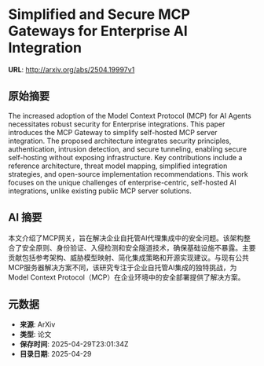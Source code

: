 # Simplified and Secure MCP Gateways for Enterprise AI Integration

**URL**: http://arxiv.org/abs/2504.19997v1

## 原始摘要

The increased adoption of the Model Context Protocol (MCP) for AI Agents
necessitates robust security for Enterprise integrations. This paper introduces
the MCP Gateway to simplify self-hosted MCP server integration. The proposed
architecture integrates security principles, authentication, intrusion
detection, and secure tunneling, enabling secure self-hosting without exposing
infrastructure. Key contributions include a reference architecture, threat
model mapping, simplified integration strategies, and open-source
implementation recommendations. This work focuses on the unique challenges of
enterprise-centric, self-hosted AI integrations, unlike existing public MCP
server solutions.


## AI 摘要

本文介绍了MCP网关，旨在解决企业自托管AI代理集成中的安全问题。该架构整合了安全原则、身份验证、入侵检测和安全隧道技术，确保基础设施不暴露。主要贡献包括参考架构、威胁模型映射、简化集成策略和开源实现建议。与现有公共MCP服务器解决方案不同，该研究专注于企业自托管AI集成的独特挑战，为Model Context Protocol（MCP）在企业环境中的安全部署提供了解决方案。

## 元数据

- **来源**: ArXiv
- **类型**: 论文
- **保存时间**: 2025-04-29T23:01:34Z
- **目录日期**: 2025-04-29
